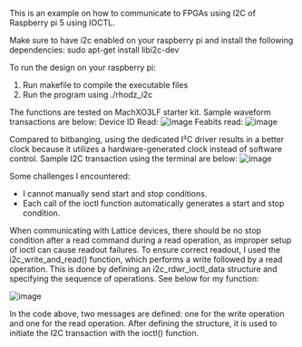 This is an example on how to communicate to FPGAs using I2C of Raspberry pi 5 using IOCTL.

Make sure to have i2c enabled on your raspberry pi and install the following dependencies:
sudo apt-get install libi2c-dev

To run the design on your raspberry pi:
1. Run makefile to compile the executable files
2. Run the program using ./rhodz_i2c

The functions are tested on MachXO3LF starter kit. Sample waveform transactions are below:
Device ID Read:
![image](https://github.com/user-attachments/assets/3f613826-e4c4-4563-ada2-e5de3124f135)
Feabits read:
![image](https://github.com/user-attachments/assets/01351cf9-08f3-480e-8f8d-f3658ee71774)

Compared to bitbanging, using the dedicated I²C driver results in a better clock because it utilizes a hardware-generated clock instead of software control. 
Sample I2C transaction using the terminal are below:
![image](https://github.com/user-attachments/assets/d0aa7401-cccf-4d5a-8f8e-ac50729090e5)

Some challenges I encountered: 
*  I cannot manually send start and stop conditions.
*  Each call of the ioctl function automatically generates a start and stop condition.

When communicating with Lattice devices, there should be no stop condition after a read command during a read operation, as improper setup of ioctl can cause readout failures. To ensure correct readout, I used the i2c_write_and_read() function, which performs a write followed by a read operation. This is done by defining an i2c_rdwr_ioctl_data structure and specifying the sequence of operations. See below for my function:

![image](https://github.com/user-attachments/assets/79c5aee9-9000-4811-882a-879073371487)

In the code above, two messages are defined: one for the write operation and one for the read operation. After defining the structure, it is used to initiate the I2C transaction with the ioctl() function.


